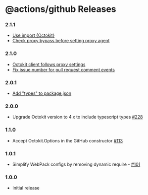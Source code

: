 # @actions/github Releases

### 2.1.1

- [Use import {Octokit}](https://github.com/actions/toolkit/pull/332)
- [Check proxy bypass before setting proxy agent](https://github.com/actions/toolkit/pull/320)

### 2.1.0

- [Octokit client follows proxy settings](https://github.com/actions/toolkit/pull/314)
- [Fix issue number for pull request comment events](https://github.com/actions/toolkit/pull/311)

### 2.0.1

- [Add \"types\" to package.json](https://github.com/actions/toolkit/pull/221)

### 2.0.0

- Upgrade Octokit version to 4.x to include typescript types [#228](https://github.com/actions/toolkit/pull/228)

### 1.1.0

- Accept Octokit.Options in the GitHub constructor [#113](https://github.com/actions/toolkit/pull/113)

### 1.0.1

- Simplify WebPack configs by removing dynamic require - [#101](https://github.com/actions/toolkit/pull/101)

### 1.0.0

- Initial release

